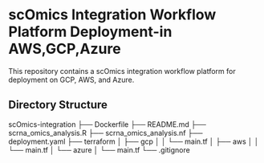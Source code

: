# scOmics Integration Workflow Platform Deployment-in AWS,GCP,Azure

This repository contains a scOmics integration workflow platform for deployment on GCP, AWS, and Azure.

## Directory Structure

scOmics-integration
├── Dockerfile
├── README.md
├── scrna_omics_analysis.R
├── scrna_omics_analysis.nf
├── deployment.yaml
├── terraform
│   ├── gcp
│   │   └── main.tf
│   ├── aws
│   │   └── main.tf
│   └── azure
│       └── main.tf
└── .gitignore


